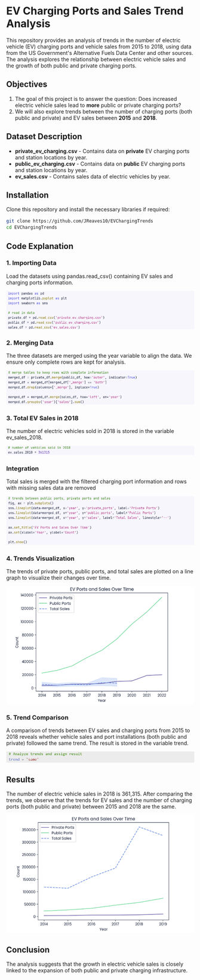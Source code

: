 # EV Charging Ports and Sales Trend Analysis

This repository provides an analysis of trends in the number of electric vehicle (EV) charging ports and vehicle sales from 2015 to 2018, using data from the US Government's Alternative Fuels Data Center and other sources. The analysis explores the relationship between electric vehicle sales and the growth of both public and private charging ports.

## Objectives
1. The goal of this project is to answer the question: Does increased electric vehicle sales lead to **more** public or private charging ports?
2. We will also explore trends between the number of charging ports (both public and private) and EV sales between **2015** and **2018**.

## Dataset Description
- **private_ev_charging.csv** - Contains data on **private** EV charging ports and station locations by year.
- **public_ev_charging.csv** - Contains data on **public** EV charging ports and station locations by year.
- **ev_sales.csv** - Contains sales data of electric vehicles by year.

## Installation
Clone this repository and install the necessary libraries if required:
```bash
git clone https://github.com/JReaves10/EVChargingTrends
cd EVChargingTrends
```

## Code Explanation
### 1. Importing Data
Load the datasets using pandas.read_csv() containing EV sales and charging ports information.

![](first.png)

### 2. Merging Data
The three datasets are merged using the year variable to align the data. We ensure only complete rows are kept for analysis.

![](second.png)

### 3. Total EV Sales in 2018
The number of electric vehicles sold in 2018 is stored in the variable ev_sales_2018.

![](third.png)

### Integration
Total sales is merged with the filtered charging port information and rows with missing sales data are removed

![](fourth.png)

### 4. Trends Visualization
The trends of private ports, public ports, and total sales are plotted on a line graph to visualize their changes over time.

![](fifth.png)

### 5. Trend Comparison
A comparison of trends between EV sales and charging ports from 2015 to 2018 reveals whether vehicle sales and port installations (both public and private) followed the same trend. The result is stored in the variable trend.

![](trend.png)

## Results
The number of electric vehicle sales in 2018 is 361,315. After comparing the trends, we observe that the trends for EV sales and the number of charging ports (both public and private) between 2015 and 2018 are the same.

![](sixth.png)

## Conclusion
The analysis suggests that the growth in electric vehicle sales is closely linked to the expansion of both public and private charging infrastructure.
